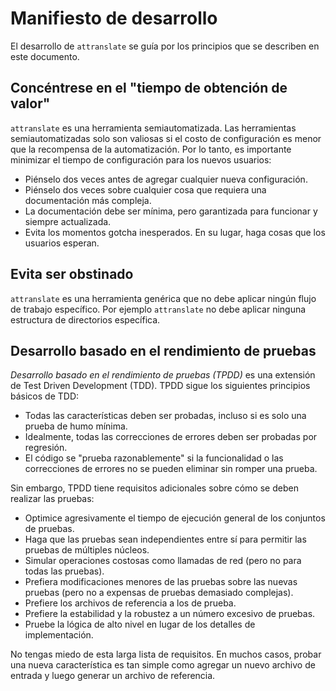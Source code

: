 # Manifiesto de desarrollo

El desarrollo de `attranslate` se guía por los principios que se describen en este documento.

## Concéntrese en el "tiempo de obtención de valor"

`attranslate` es una herramienta semiautomatizada.
Las herramientas semiautomatizadas solo son valiosas si el costo de configuración es menor que la recompensa de la automatización.
Por lo tanto, es importante minimizar el tiempo de configuración para los nuevos usuarios:

*   Piénselo dos veces antes de agregar cualquier nueva configuración.
*   Piénselo dos veces sobre cualquier cosa que requiera una documentación más compleja.
*   La documentación debe ser mínima, pero garantizada para funcionar y siempre actualizada.
*   Evita los momentos gotcha inesperados. En su lugar, haga cosas que los usuarios esperan.

## Evita ser obstinado

`attranslate` es una herramienta genérica que no debe aplicar ningún flujo de trabajo específico.
Por ejemplo `attranslate` no debe aplicar ninguna estructura de directorios específica.

## Desarrollo basado en el rendimiento de pruebas

*Desarrollo basado en el rendimiento de pruebas (TPDD)* es una extensión de Test Driven Development (TDD). TPDD sigue los siguientes principios básicos de TDD:

*   Todas las características deben ser probadas, incluso si es solo una prueba de humo mínima.
*   Idealmente, todas las correcciones de errores deben ser probadas por regresión.
*   El código se "prueba razonablemente" si la funcionalidad o las correcciones de errores no se pueden eliminar sin romper una prueba.

Sin embargo, TPDD tiene requisitos adicionales sobre cómo se deben realizar las pruebas:

*   Optimice agresivamente el tiempo de ejecución general de los conjuntos de pruebas.
*   Haga que las pruebas sean independientes entre sí para permitir las pruebas de múltiples núcleos.
*   Simular operaciones costosas como llamadas de red (pero no para todas las pruebas).
*   Prefiera modificaciones menores de las pruebas sobre las nuevas pruebas (pero no a expensas de pruebas demasiado complejas).
*   Prefiere los archivos de referencia a los de prueba.
*   Prefiere la estabilidad y la robustez a un número excesivo de pruebas.
*   Pruebe la lógica de alto nivel en lugar de los detalles de implementación.

No tengas miedo de esta larga lista de requisitos.
En muchos casos, probar una nueva característica es tan simple como agregar un nuevo archivo de entrada y luego generar un archivo de referencia.
